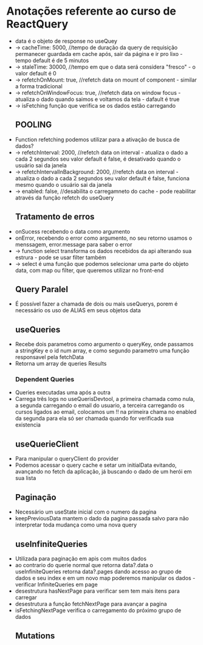 <div>
    <h1>Anotações referente ao curso de ReactQuery</h1>
    <ul>
        <li>
            data é o objeto de response no useQuey
        </li>
        <li>
            -> cacheTime: 5000, //tempo de duração da query de requisição permanecer guardada em cache após, sair da página e ir pro lixo - tempo default é de 5 minutos
        </li>
        <li>
            -> staleTime: 30000, //tempo em que o data será considera "fresco" - o valor default é 0
        </li>
        <li>
            -> refetchOnMount: true, //refetch data on mount of component - similar a forma tradicional
        </li>
        <li>
            -> refetchOnWindowFocus: true, //refetch data on window focus - atualiza o dado quando saimos e voltamos da tela - dafault é true
        </li>
        <li>
            -> isFetching função que verifica se os dados estão carregando
        </li>
        <h2>
            POOLING
        </h2>
        <li>
            Function refetching podemos utilizar para a ativação de busca de dados?
        </li>
        <li>
            -> refetchInterval: 2000, //refetch data on interval - atualiza o dado a cada 2 segundos seu valor default é false, é desativado quando o usuário sai da janela
        </li>
        <li>
            -> refetchIntervalInBackground: 2000, //refetch data on interval - atualiza o dado a cada 2 segundos seu valor default é false, funciona mesmo quando o usuário sai da janela
        </li>
        <li>
            -> enabled: false, //desabilita o carregamneto do cache - pode reabilitar através da função refetch do useQuery
        </li>
        <h2>Tratamento de erros</h2>
        <li>
            onSucess recebendo o data como argumento
        </li>
        <li>
            onError, recebendo o error como argumento, no seu retorno usamos o menssagem, error.message para saber o error
        </li>
        <li>
            -> function select transforma os dados recebidos da api alterando sua estrura - pode se usar filter também
        </li>
        <li>
            -> select é uma função que podemos selecionar uma parte do objeto data, com map ou filter, que queremos utilizar no front-end
        </li>
        <h2>Query Paralel</h2>
        <li>
            É possível fazer a chamada de dois ou mais useQuerys, porem é necessário os uso de ALIAS em seus objetos data
        </li>
        <h2>useQueries</h2>
        <li>
            Recebe dois parametros como argumento o queryKey, onde passamos a stringKey e o id num array, e como segundo parametro uma função responsavel pela fetchData
        </li>
        <li>
            Retorna um array de queries Results
        </li>
        <h3>Dependent Queries</h3>
        <li>
            Queries executadas uma após a outra
        </li>
        <li>
            Carrega três logs no useQuerisDevtool, a primeira chamada como nula, a segunda carregando o email do usuario, a terceira carregando os cursos ligados ao email, colocamos um !! na primeira chama no enabled da segunda para ela só ser chamada quando for verificada sua existencia 
        </li>
        <h2>useQuerieClient</h2>
        <li>
            Para manipular o queryClient do provider            
        </li>
        <li>
            Podemos acessar o query cache e setar um initialData evitando, avançando no fetch da aplicação, já buscando o dado de um herói em sua lista            
        </li>
        <h2>Paginação</h2>
        <li>
            Necessário um useState inicial com o numero da pagina
        </li>
        <li>
            keepPreviousData mantem o dado da pagina passada salvo para não interpretar toda mudança como uma nova query          
        </li>
        <h2>useInfiniteQueries</h2>
        <li>
            Utilizada para paginação em apis com muitos dados
        </li>
        <li>
            ao contrario do querie normal que retorna data?.data o useInfiniteQueries retorna data?.pages dando acesso ao grupo de dados e seu index e em um novo map poderemos manipular os dados - verificar InfiniteQueries em page
        </li>
        <li>
            desestrutura hasNextPage para verificar sem tem mais itens para carregar
        </li>
        <li>
            desestrutura a função fetchNextPage para avançar a pagina
        </li>
        <li>
            isFetchingNextPage verifica o carregamento do próximo grupo de dados        
        </li>
        <h2>Mutations</h2>
    </ul>
</div>


